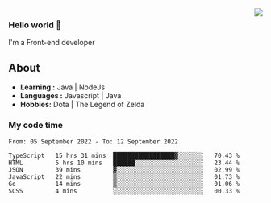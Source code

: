 <img align='right' src="https://github-readme-stats.vercel.app/api?username=jumodada&show_icons=true&theme=vue">

### Hello world 👋

I'm a Front-end developer 
    
## About
-  **Learning :** Java | NodeJs
-  **Languages :** Javascript | Java
-  **Hobbies:** Dota | The Legend of Zelda

### My code time

<!--START_SECTION:waka-->

```text
From: 05 September 2022 - To: 12 September 2022

TypeScript   15 hrs 31 mins  █████████████████▓░░░░░░░   70.43 %
HTML         5 hrs 10 mins   ██████░░░░░░░░░░░░░░░░░░░   23.44 %
JSON         39 mins         ▓░░░░░░░░░░░░░░░░░░░░░░░░   02.99 %
JavaScript   22 mins         ▒░░░░░░░░░░░░░░░░░░░░░░░░   01.73 %
Go           14 mins         ▒░░░░░░░░░░░░░░░░░░░░░░░░   01.06 %
SCSS         4 mins          ░░░░░░░░░░░░░░░░░░░░░░░░░   00.33 %
```

<!--END_SECTION:waka-->
